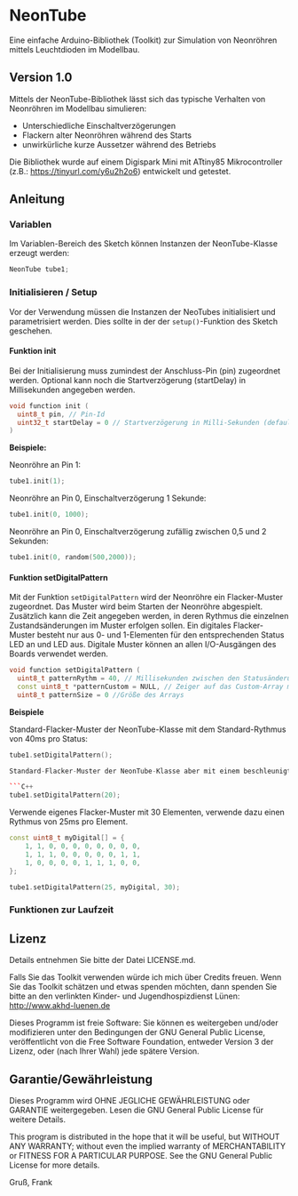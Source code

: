 # NeonTube
Eine einfache Arduino-Bibliothek (Toolkit) zur Simulation von Neonröhren mittels Leuchtdioden im Modellbau.

## Version 1.0

Mittels der NeonTube-Bibliothek lässt sich das typische Verhalten von Neonröhren im Modellbau simulieren:
- Unterschiedliche Einschaltverzögerungen
- Flackern alter Neonröhren während des Starts
- unwirkürliche kurze Aussetzer während des Betriebs

Die Bibliothek wurde auf einem Digispark Mini mit ATtiny85 Mikrocontroller (z.B.: https://tinyurl.com/y6u2h2o6) 
entwickelt und getestet.

## Anleitung

### Variablen

Im Variablen-Bereich des Sketch können Instanzen der NeonTube-Klasse erzeugt werden:

```C++
NeonTube tube1;
```

### Initialisieren / Setup

Vor der Verwendung müssen die Instanzen der NeoTubes initialisiert und parametrisiert werden. Dies sollte in der der `setup()`-Funktion des Sketch geschehen. 

#### Funktion init

Bei der Initialisierung muss zumindest der Anschluss-Pin (pin) zugeordnet werden. Optional kann noch die 
Startverzögerung (startDelay) in Millisekunden angegeben werden.

```C++
void function init (
  uint8_t pin, // Pin-Id
  uint32_t startDelay = 0 // Startverzögerung in Milli-Sekunden (default = 0)
)
```

**Beispiele:**

Neonröhre an Pin 1:

```C++
tube1.init(1);
```

Neonröhre an Pin 0, Einschaltverzögerung 1 Sekunde:

```C++
tube1.init(0, 1000);
```

Neonröhre an Pin 0, Einschaltverzögerung zufällig zwischen 0,5 und 2 Sekunden:

```C++
tube1.init(0, random(500,2000));
```

#### Funktion setDigitalPattern

Mit der Funktion ```setDigitalPattern``` wird der Neonröhre ein Flacker-Muster zugeordnet. Das Muster wird beim Starten
der Neonröhre abgespielt. Zusätzlich kann die Zeit angegeben werden, in deren Rythmus die einzelnen Zustandsänderungen im Muster erfolgen sollen. Ein digitales Flacker-Muster besteht nur aus 0- und 1-Elementen für den entsprechenden Status LED an und LED aus. Digitale Muster können an allen I/O-Ausgängen des Boards verwendet werden.

```C++
void function setDigitalPattern (
  uint8_t patternRythm = 40, // Millisekunden zwischen den Statusänderungen in ms. (40 ms entsprechen 25 Hz).
  const uint8_t *patternCustom = NULL, // Zeiger auf das Custom-Array mit dem Flacker-Muster
  uint8_t patternSize = 0 //Größe des Arrays
```
**Beispiele**

Standard-Flacker-Muster der NeonTube-Klasse mit dem Standard-Rythmus von 40ms pro Status: 

```C++
tube1.setDigitalPattern();

Standard-Flacker-Muster der NeonTube-Klasse aber mit einem beschleunigten Rythmus von 20ms pro Status (entspricht 50Hz.). 

```C++
tube1.setDigitalPattern(20);
```

Verwende eigenes Flacker-Muster mit 30 Elementen, verwende dazu einen Rythmus von 25ms pro Element.

```C++
const uint8_t myDigital[] = {
    1, 1, 0, 0, 0, 0, 0, 0, 0, 0,
    1, 1, 1, 0, 0, 0, 0, 0, 1, 1,
    1, 0, 0, 0, 0, 1, 1, 1, 0, 0,
};

tube1.setDigitalPattern(25, myDigital, 30);
```

### Funktionen zur Laufzeit


## Lizenz
Details entnehmen Sie bitte der Datei LICENSE.md.

Falls Sie das Toolkit verwenden würde ich mich über Credits freuen. Wenn Sie das Toolkit schätzen und etwas spenden möchten, dann spenden Sie bitte an den verlinkten Kinder- und Jugendhospizdienst Lünen: http://www.akhd-luenen.de

Dieses Programm ist freie Software: Sie können es weitergeben und/oder modifizieren 
unter den Bedingungen der GNU General Public License, veröffentlicht von
die Free Software Foundation, entweder Version 3 der Lizenz, oder
(nach Ihrer Wahl) jede spätere Version.

## Garantie/Gewährleistung

Dieses Programm wird OHNE JEGLICHE GEWÄHRLEISTUNG oder GARANTIE weitergegeben.
Lesen die GNU General Public License für weitere Details.

This program is distributed in the hope that it will be useful,
but WITHOUT ANY WARRANTY; without even the implied warranty of
MERCHANTABILITY or FITNESS FOR A PARTICULAR PURPOSE.  See the
GNU General Public License for more details.

Gruß, Frank
